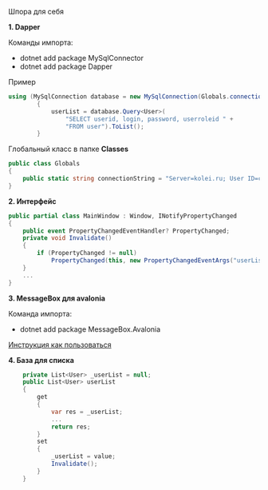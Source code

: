 Шпора для себя

<b>1. Dapper</b>

Команды импорта:
- dotnet add package MySqlConnector
- dotnet add package Dapper

Пример
```c#
using (MySqlConnection database = new MySqlConnection(Globals.connectionString))
        {
            userList = database.Query<User>(
                "SELECT userid, login, password, userroleid " +
                "FROM user").ToList();
        }
```

Глобальный класс в папке <b>Classes</b>

```c#
public class Globals
{
    public static string connectionString = "Server=kolei.ru; User ID=свой; Password=свой; Database=свой";
}
```

<b>2. Интерфейс</b>

```c#
public partial class MainWindow : Window, INotifyPropertyChanged
{
    public event PropertyChangedEventHandler? PropertyChanged;
    private void Invalidate()
    {
        if (PropertyChanged != null)
            PropertyChanged(this, new PropertyChangedEventArgs("userList"));
    }
    ...
}
```

<b>3. MessageBox для avalonia</b>

Команда импорта:
- dotnet add package MessageBox.Avalonia

[Инструкция как пользоваться](https://github.com/AvaloniaCommunity/MessageBox.Avalonia)

<b> 4. База для списка</b>

```c#
    private List<User> _userList = null;
    public List<User> userList
    {
        get
        {
            var res = _userList;
            ...
            return res;
        }
        set
        {
            _userList = value;
            Invalidate();
        }
    }
```

